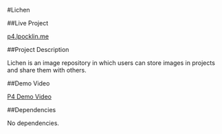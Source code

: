 #Lichen

##Live Project

[p4.lpocklin.me](p4.lpocklin.me)

##Project Description

Lichen is an image repository in which users can store images in projects and share them with others.

##Demo Video

[P4 Demo Video](https://www.youtube.com/watch?v=OsoROF3kehk&feature=youtu.be&hd=1)

##Dependencies

No dependencies.

